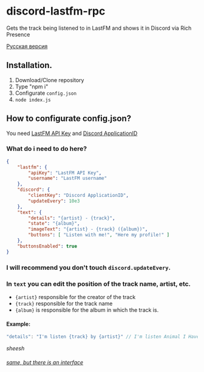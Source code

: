 # discord-lastfm-rpc
Gets the track being listened to in LastFM and shows it in Discord via Rich Presence

[Русская версия](https://github.com/tailsjs/discord-lastfm-rpc/blob/main/README-ru.md)

## Installation.
1. Download/Clone repository
2. Type "npm i"
3. Configurate `config.json`
4. `node index.js`

## How to configurate config.json?
You need [LastFM API Key](https://www.last.fm/api/account/create) and [Discord ApplicationID](https://discord.com/developers/applications)

### What do i need to do here?
```json
{
    "lastfm": {
        "apiKey": "LastFM API Key",
        "username": "LastFM username"
    },
    "discord": {
        "clientKey": "Discord ApplicationID",
        "updateEvery": 10e3
    },
    "text": {
        "details": "{artist} - {track}",
        "state": "{album}",
        "imageText": "{artist} - {track} ({album})",
        "buttons": [ "Listen with me!", "Here my profile!" ]
    },
    "buttonsEnabled": true
}
```
### I will recommend you don't touch `discord.updateEvery`.
### In `text` you can edit the position of the track name, artist, etc.
* `{artist}` responsible for the creator of the track
* `{track}` responsible for the track name
* `{album}` is responsible for the album in which the track is.
#### Example:
```js
"details": "I'm listen {track} by {artist}" // I'm listen Animal I Have Become by Three Days Grace
```
*sheesh*

###### [same, but there is an interface](https://github.com/tangenx/lfdi)

